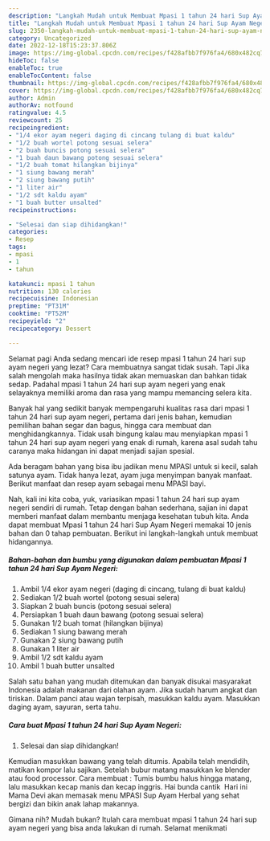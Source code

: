 ```yaml
---
description: "Langkah Mudah untuk Membuat Mpasi 1 tahun 24 hari Sup Ayam Negeri yang Enak, Buat Buka Puasa Menggugah Selera"
title: "Langkah Mudah untuk Membuat Mpasi 1 tahun 24 hari Sup Ayam Negeri yang Enak, Buat Buka Puasa Menggugah Selera"
slug: 2350-langkah-mudah-untuk-membuat-mpasi-1-tahun-24-hari-sup-ayam-negeri-yang-enak-buat-buka-puasa-menggugah-selera
category: Uncategorized
date: 2022-12-18T15:23:37.806Z
image: https://img-global.cpcdn.com/recipes/f428afbb7f976fa4/680x482cq70/mpasi-1-tahun-24-hari-sup-ayam-negeri-foto-resep-utama.jpg
hideToc: false
enableToc: true
enableTocContent: false
thumbnail: https://img-global.cpcdn.com/recipes/f428afbb7f976fa4/680x482cq70/mpasi-1-tahun-24-hari-sup-ayam-negeri-foto-resep-utama.jpg
cover: https://img-global.cpcdn.com/recipes/f428afbb7f976fa4/680x482cq70/mpasi-1-tahun-24-hari-sup-ayam-negeri-foto-resep-utama.jpg
author: Admin
authorAv: notfound
ratingvalue: 4.5
reviewcount: 25
recipeingredient:
- "1/4 ekor ayam negeri daging di cincang tulang di buat kaldu"
- "1/2 buah wortel potong sesuai selera"
- "2 buah buncis potong sesuai selera"
- "1 buah daun bawang potong sesuai selera"
- "1/2 buah tomat hilangkan bijinya"
- "1 siung bawang merah"
- "2 siung bawang putih"
- "1 liter air"
- "1/2 sdt kaldu ayam"
- "1 buah butter unsalted"
recipeinstructions:

- "Selesai dan siap dihidangkan!"
categories:
- Resep
tags:
- mpasi
- 1
- tahun

katakunci: mpasi 1 tahun 
nutrition: 130 calories
recipecuisine: Indonesian
preptime: "PT31M"
cooktime: "PT52M"
recipeyield: "2"
recipecategory: Dessert

---
```



Selamat pagi Anda sedang mencari ide resep mpasi 1 tahun 24 hari sup ayam negeri yang lezat? Cara membuatnya sangat tidak susah. Tapi Jika salah mengolah maka hasilnya tidak akan memuaskan dan bahkan tidak sedap. Padahal mpasi 1 tahun 24 hari sup ayam negeri yang enak selayaknya memiliki aroma dan rasa yang mampu memancing selera kita.


Banyak hal yang sedikit banyak mempengaruhi kualitas rasa dari mpasi 1 tahun 24 hari sup ayam negeri, pertama dari jenis bahan, kemudian pemilihan bahan segar dan bagus, hingga cara membuat dan menghidangkannya. Tidak usah bingung kalau mau menyiapkan mpasi 1 tahun 24 hari sup ayam negeri yang enak di rumah, karena asal sudah tahu caranya maka hidangan ini dapat menjadi sajian spesial.

Ada beragam bahan yang bisa ibu jadikan menu MPASI untuk si kecil, salah satunya ayam. Tidak hanya lezat, ayam juga menyimpan banyak manfaat. Berikut manfaat dan resep ayam sebagai menu MPASI bayi.


Nah, kali ini kita coba, yuk, variasikan mpasi 1 tahun 24 hari sup ayam negeri sendiri di rumah. Tetap dengan bahan sederhana, sajian ini dapat memberi manfaat dalam membantu menjaga kesehatan tubuh kita. Anda dapat membuat Mpasi 1 tahun 24 hari Sup Ayam Negeri memakai 10 jenis bahan dan 0 tahap pembuatan. Berikut ini langkah-langkah untuk membuat hidangannya.

<!--inarticleads1-->

##### Bahan-bahan dan bumbu yang digunakan dalam pembuatan Mpasi 1 tahun 24 hari Sup Ayam Negeri:

1. Ambil 1/4 ekor ayam negeri (daging di cincang, tulang di buat kaldu)
1. Sediakan 1/2 buah wortel (potong sesuai selera)
1. Siapkan 2 buah buncis (potong sesuai selera)
1. Persiapkan 1 buah daun bawang (potong sesuai selera)
1. Gunakan 1/2 buah tomat (hilangkan bijinya)
1. Sediakan 1 siung bawang merah
1. Gunakan 2 siung bawang putih
1. Gunakan 1 liter air
1. Ambil 1/2 sdt kaldu ayam
1. Ambil 1 buah butter unsalted


Salah satu bahan yang mudah ditemukan dan banyak disukai masyarakat Indonesia adalah makanan dari olahan ayam. Jika sudah harum angkat dan tiriskan. Dalam panci atau wajan terpisah, masukkan kaldu ayam. Masukkan daging ayam, sayuran, serta tahu. 

<!--inarticleads2-->

##### Cara buat Mpasi 1 tahun 24 hari Sup Ayam Negeri:


1. Selesai dan siap dihidangkan!

Kemudian masukkan bawang yang telah ditumis. Apabila telah mendidih, matikan kompor lalu sajikan. Setelah bubur matang masukkan ke blender atau food processor. Cara membuat : Tumis bumbu halus hingga matang, lalu masukkan kecap manis dan kecap inggris. Hai bunda cantik ️ Hari ini Mama Devi akan memasak menu MPASI Sup Ayam Herbal yang sehat bergizi dan bikin anak lahap makannya. 

Gimana nih? Mudah bukan? Itulah cara membuat mpasi 1 tahun 24 hari sup ayam negeri yang bisa anda lakukan di rumah. Selamat menikmati
